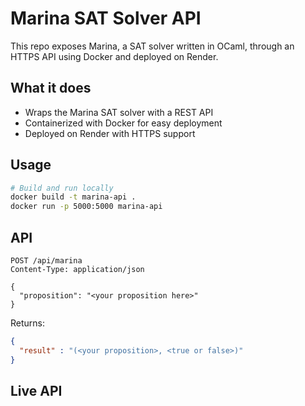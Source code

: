 # Marina SAT Solver API

This repo exposes Marina, a SAT solver written in OCaml, through an HTTPS API using Docker and deployed on Render.

## What it does

- Wraps the Marina SAT solver with a REST API
- Containerized with Docker for easy deployment
- Deployed on Render with HTTPS support

## Usage

```bash
# Build and run locally
docker build -t marina-api .
docker run -p 5000:5000 marina-api
```

## API

```http
POST /api/marina
Content-Type: application/json

{
  "proposition": "<your proposition here>"
}
```

Returns:
```json
{
  "result" : "(<your proposition>, <true or false>)"
}
```

## Live API
